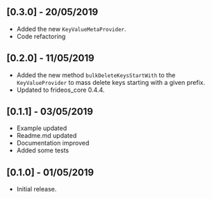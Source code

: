 ## [0.3.0] - 20/05/2019
- Added the new `KeyValueMetaProvider`.
- Code refactoring

## [0.2.0] - 11/05/2019
- Added the new method `bulkDeleteKeysStartWith` to the `KeyValueProvider` to mass delete keys starting with a given prefix.
- Updated to frideos_core 0.4.4.

## [0.1.1] - 03/05/2019

* Example updated
* Readme.md updated
* Documentation improved
* Added some tests

## [0.1.0] - 01/05/2019

* Initial release.
